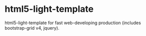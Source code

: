 # html5-light-template

html5-light-template for fast web-developing production (includes bootstrap-grid v4, jquery).
